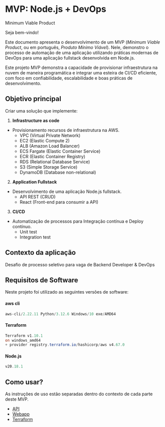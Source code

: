 # MVP: Node.js + DevOps
Minimum Viable Product

Seja bem-vindo!

Este documento apresenta o desenvolvimento de um MVP (*Minimum Viable Product*, ou em português, *Produto Mínimo Viável*). Nele, demonstro o processo de automação de uma aplicação utilizando práticas modernas de DevOps para uma aplicação fullstack desenvolvida em Node.js.

Este projeto MVP demonstra a capacidade de provisionar infraestrutura na nuvem de maneira programática e integrar uma esteira de CI/CD eficiente, com foco em confiabilidade, escalabilidade e boas práticas de desenvolvimento.

## Objetivo principal

Criar uma solução que implemente:

1. **Infrastructure as code**
- Provisionamento recursos de infraestrutura na AWS.
    - VPC (Virtual Private Network)
    - EC2 (Elastic Compute 2)
    - ALB (Amazon Load Balancer)
    - ECS Fargate (Elastic Container Service)
    - ECR (Elastic Container Registry)
    - RDS (Relational Database Service)
    - S3 (Simple Storage Service)
    - DynamoDB (Database non-relational)
    
2. **Application Fullstack**
- Desenvolvimento de uma aplicação Node.js fullstack.
    - API REST (CRUD)
    - React (Front-end para consumir a API)
    
3. **CI/CD**
- Automatização de processos para Integração contínua e Deploy contínuo.
    - Unit test
    - Integration test

## Contexto da aplicação
Desafio de processo seletivo para vaga de Backend Developer & DevOps

## Requisitos de Software

Neste projeto foi utilizado as seguintes versões de software:

#### aws cli
```powershell
aws-cli/2.22.11 Python/3.12.6 Windows/10 exe/AMD64
```

#### Terraform
```powershell
Terraform v1.10.1
on windows_amd64
+ provider registry.terraform.io/hashicorp/aws v4.67.0
```

#### Node.js
```powershell
v20.18.1
```

## Como usar?
As instruções de uso estão separadas dentro do contexto de cada parte deste MVP.
- [API](./services/api/README.md)
- [Webapp]()
- [Terraform]()

